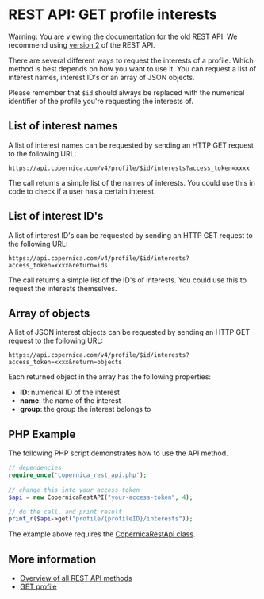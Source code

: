 # REST API: GET profile interests

Warning: You are viewing the documentation for the old REST API. We recommend 
using [version 2](../restv4/rest-api.md) of the REST API.

There are several different ways to request the interests of a profile. 
Which method is best depends on how you want to use it. You can request 
a list of interest names, interest ID's or an array of JSON objects.

Please remember that `$id` should always be replaced with the numerical 
identifier of the profile you're requesting the interests of.

## List of interest names

A list of interest names can be requested by sending an HTTP GET request 
to the following URL:

`https://api.copernica.com/v4/profile/$id/interests?access_token=xxxx`

The call returns a simple list of the names of interests. You could 
use this in code to check if a user has a certain interest.

## List of interest ID's

A list of interest ID's can be requested by sending an HTTP GET request 
to the following URL:

`https://api.copernica.com/v4/profile/$id/interests?access_token=xxxx&return=ids`

The call returns a simple list of the ID's of interests. You could use this 
to request the interests themselves.

## Array of objects

A list of JSON interest objects can be requested by sending an HTTP GET request 
to the following URL:

`https://api.copernica.com/v4/profile/$id/interests?access_token=xxxx&return=objects`

Each returned object in the array has the following properties:

- **ID**: numerical ID of the interest
- **name**: the name of the interest
- **group**: the group the interest belongs to

## PHP Example

The following PHP script demonstrates how to use the API method.

```php
// dependencies
require_once('copernica_rest_api.php');
    
// change this into your access token
$api = new CopernicaRestAPI("your-access-token", 4);

// do the call, and print result
print_r($api->get("profile/{profileID}/interests"));
```

The example above requires the [CopernicaRestApi class](./rest-php.md).

## More information

* [Overview of all REST API methods](./rest-api.md)
* [GET profile](./rest-get-profile.md)
